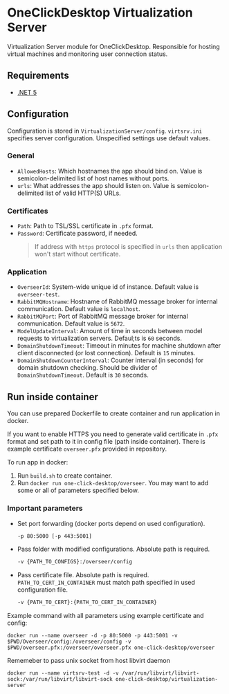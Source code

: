 # OneClickDesktop Virtualization Server

Virtualization Server module for OneClickDesktop. Responsible for hosting virtual machines and monitoring user connection status.

## Requirements

- [.NET 5](https://dotnet.microsoft.com/en-us/download/dotnet/5.0)
<!-- add libvirt and vagrant, maybe section about vagrant config? -->

## Configuration

Configuration is stored in `VirtualizationServer/config`. `virtsrv.ini` specifies server configuration. Unspecified settings use default values.

### General

- `AllowedHosts`: Which hostnames the app should bind on. Value is semicolon-delimited list of host names without ports.
- `urls`: What addresses the app should listen on. Value is semicolon-delimited list of valid HTTP(S) URLs.

### Certificates

- `Path`: Path to TSL/SSL certificate in `.pfx` format.
- `Password`: Certificate password, if needed.
  > If address with `https` protocol is specified in `urls` then application won't start without certificate.

### Application

- `OverseerId`: System-wide unique id of instance. Default value is `overseer-test`.
- `RabbitMQHostname`: Hostname of RabbitMQ message broker for internal communication. Default value is `localhost`.
- `RabbitMQPort`: Port of RabbitMQ message broker for internal communication. Default value is `5672`.
- `ModelUpdateInterval`: Amount of time in seconds between model requests to virtualization servers. Defaul;ts is `60` seconds.
- `DomainShutdownTimeout`: Timeout in minutes for machine shutdown after client disconnected (or lost connection). Default is `15` minutes.
- `DomainShutdownCounterInterval`: Counter interval (in seconds) for domain shutdown checking. Should be divider of `DomainShutdownTimeout`. Default is `30` seconds.

## Run inside container

You can use prepared Dockerfile to create container and run application in docker.

If you want to enable HTTPS you need to generate valid certificate in `.pfx` format and set path to it in config file (path inside container). There is example certificate `overseer.pfx` provided in repository.

To run app in docker:

1. Run `build.sh` to create container.
2. Run `docker run one-click-desktop/overseer`. You may want to add some or all of parameters specified below.

### Important parameters

- Set port forwarding (docker ports depend on used configuration).

  ```BASH
  -p 80:5000 [-p 443:5001]
  ```

- Pass folder with modified configurations. Absolute path is required.

  ```BASH
  -v {PATH_TO_CONFIGS}:/overseer/config
  ```

- Pass certificate file. Absolute path is required. `PATH_TO_CERT_IN_CONTAINER` must match path specified in used configuration file.

  ```BASH
  -v {PATH_TO_CERT}:{PATH_TO_CERT_IN_CONTAINER}
  ```

Example command with all parameters using example certificate and config:

```DOCKER
docker run --name overseer -d -p 80:5000 -p 443:5001 -v $PWD/Overseer/config:/overseer/config -v $PWD/overseer.pfx:/overseer/overseer.pfx one-click-desktop/overseer
```

Rememeber to pass unix socket from host libvirt daemon

```
docker run --name virtsrv-test -d -v /var/run/libvirt/libvirt-sock:/var/run/libvirt/libvirt-sock one-click-desktop/virtualization-server
```
